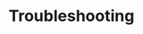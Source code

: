 ---
title: "Troubleshooting"
description: "Learn how to troubleshoot common issues in Kubernetes, including networking, storage, and application problems."
banner: "98e16360-a366-4b78-8e0a-031da07fdacb/images/kubernetes-icon.svg"
weight: 4
---